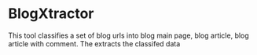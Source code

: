 # BlogXtractor
This tool classifies a set of blog urls into blog main page, blog article, blog article with comment. The extracts the classifed data
